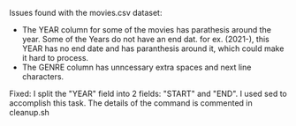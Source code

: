 Issues found with the movies.csv dataset:
- The YEAR column for some of the movies has parathesis around the year. Some of the Years do not have an end dat. for ex. (2021-), this YEAR has no end date and has paranthesis around it, which could make it hard to process.
- The GENRE column has unncessary extra spaces and next line characters.

Fixed:
I split the "YEAR" field into 2 fields: "START" and "END".
I used sed to accomplish this task. The details of the command is commented in cleanup.sh
